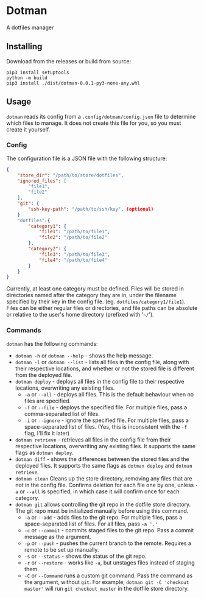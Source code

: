 # Dotman
A dotfiles manager

## Installing
Download from the releases or build from source:
```
pip3 install setuptools
python -m build
pip3 install ./dist/dotman-0.0.1-py3-none-any.whl
```

## Usage
`dotman` reads its config from a `.config/dotman/config.json` file to determine which files to manage. It does not create this file for you, so you must create it yourself.

### Config
The configuration file is a JSON file with the following structure:
```json
{
    "store_dir": "/path/to/store/dotfiles",
    "ignored_files": [
        "file1",
        "file2"
    ],
    "git": {
        "ssh-key-path": "/path/to/ssh/key", (optional)
    }
    "dotfiles":{
        "category1": {
            "file1": "/path/to/file1",
            "file2": "/path/to/file2"
        },
        "category2": {
            "file3": "/path/to/file3",
            "file4": "/path/to/file4"
        }
    }
}
```
Currently, at least one category must be defined. Files will be stored in directories named after the category they are in,
under the filename specified by their key in the config file.
(eg. `dotfiles/category1/file1`). Files can be either regular files or directories, and file paths can be absolute or relative to the user's home directory (prefixed with '`~/`').

### Commands
`dotman` has the following commands:
- `dotman -h` or `dotman --help` - shows the help message.
- `dotman -l` or `dotman --list` - lists all files in the config file, along with their respective locations, and whether or not the stored file is different from the deployed file.
- `dotman deploy` - deploys all files in the config file to their respective locations, overwriting any existing files.
    - `-a` or `--all` - deploys all files. This is the default behaviour when no files are specified.
    - `-f` or `--file` - deploys the specified file. For multiple files, pass a comma-separated list of files.
    - `-i` or `--ignore` - ignore the specified file. For multiple files, pass a space-separated list of files. (Yes, this is inconsistent with the `-f` flag, I'll fix it later)
- `dotman retrieve` - retrieves all files in the config file from their respective locations, overwriting any existing files. It supports the same flags as `dotman deploy`.
- `dotman diff` - shows the differences between the stored files and the deployed files. It supports the same flags as `dotman deploy` and `dotman retrieve`.
- `dotman clean` Cleans up the store directory, removing any files that are not in the config file. Confirms deletion for each file one by one, unless `-a` or `--all` is specified, in which case it will confirm once for each category.
- `dotman git` allows controlling the git repo in the dotfile store directory. The git repo must be initialized manually before using this command.
    - `-a` or `--add` - adds files to the git repo. For multiple files, pass a space-separated list of files. For all files, pass `-a '.'` 
    - `-c` or `--commit` - commits staged files to the git repo. Pass a commit message as the argument.
    - `-p` or `--push` - pushes the current branch to the remote. Requires a remote to be set up manually.
    - `-s` or `--status` - shows the status of the git repo.
    - `-r` or `--restore` - works like `-a`, but unstages files instead of staging them.
    - `-C` or `--Command` runs a custom git command. Pass the command as the argument, without `git`. For example, `dotman git -C 'checkout master'` will run `git checkout master` in the dotfile store directory.
